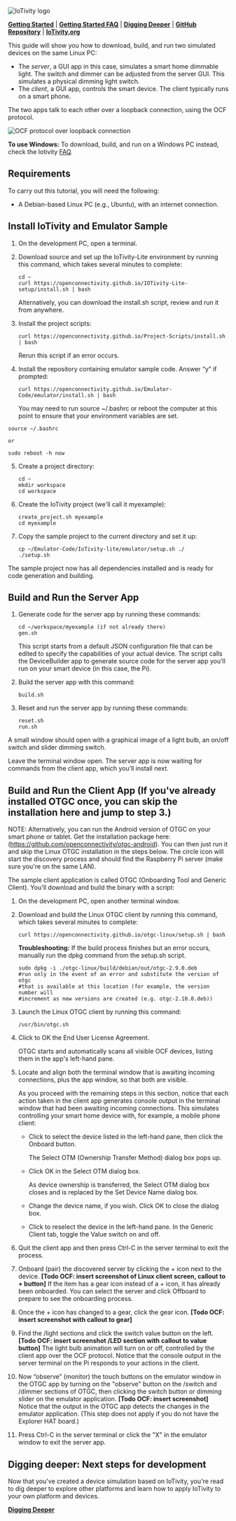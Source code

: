 ![IoTivity logo](/Images/IoTivity-logo.png)

[**Getting Started**](index.md)   |   [**Getting Started FAQ**](getting-started-faq.md)   |   [**Digging Deeper**](digging-deeper.md)   |   [**GitHub Repository**](https://github.com/iotivity/iotivity-lite)   |   [**IoTivity.org**](https://iotivity.org)

This guide will show you how to download, build, and run two simulated devices on the same Linux PC:

- The *server*, a GUI app in this case, simulates a smart home dimmable light. The switch and dimmer can be adjusted from the server GUI. This simulates a physical dimming light switch.
- The *client*, a GUI app, controls the smart device. The client typically runs on a smart phone.

The two apps talk to each other over a loopback connection, using the OCF protocol.

![OCF protocol over loopback connection](/Images/ocfprotocol-loopback-connection.png)

**To use Windows:** To download, build, and run on a Windows PC instead, check the Iotivity [FAQ](https://wiki.iotivity.org/getting_started_troubleshooting_and_faq).

## Requirements

To carry out this tutorial, you will need the following:

- A Debian-based Linux PC (e.g., Ubuntu), with an internet connection.

## Install IoTivity and Emulator Sample

1. On the development PC, open a terminal.

2. Download source and set up the IoTivity-Lite environment by running this command, which takes several minutes to complete:

   ```
   cd ~
   curl https://openconnectivity.github.io/IOTivity-Lite-setup/install.sh | bash
   ```

   Alternatively, you can download the install.sh script, review and run it from anywhere.


3. Install the project scripts:


   ```
   curl https://openconnectivity.github.io/Project-Scripts/install.sh | bash
   ```

   Rerun this script if an error occurs.


4. Install the repository containing emulator sample code. Answer “y” if prompted:


   ```
   curl https://openconnectivity.github.io/Emulator-Code/emulator/install.sh | bash
   ```

   You may need to run source ~/.bashrc or reboot the computer at this point to ensure that your environment variables are set.

  ```
  source ~/.bashrc

  or

  sudo reboot -h now
  ```

5. Create a project directory:

   ```
   cd ~
   mkdir workspace
   cd workspace
   ```

6. Create the IoTivity project (we'll call it myexample):

    ```
    create_project.sh myexample
    cd myexample
    ```

5. Copy the sample project to the current directory and set it up:

   ```
   cp ~/Emulator-Code/IoTivity-lite/emulator/setup.sh ./
   ./setup.sh
   ```

The sample project now has all dependencies installed and is ready for code generation and building.


## Build and Run the Server App


1. Generate code for the server app by running these commands:

   ```
   cd ~/workspace/myexample (if not already there)
   gen.sh
   ```


   This script starts from a default JSON configuration file that can be edited to specify the capabilities of your actual device. The script calls the DeviceBuilder app to generate source code for the server app you’ll run on your smart device (in this case, the Pi).

2. Build the server app with this command:


   ```
   build.sh
   ```


3. Reset and run the server app by running these commands:


   ```
   reset.sh
   run.sh
   ```

A small window should open with a graphical image of a light bulb, an on/off switch and slider dimming switch.

Leave the terminal window open. The server app is now waiting for commands from the client app, which you’ll install next.



## Build and Run the Client App (If you've already installed OTGC once, you can skip the installation here and jump to step 3.)

NOTE: Alternatively, you can run the Android version of OTGC on your smart phone or tablet. Get the installation package here: (https://github.com/openconnectivity/otgc-android). You can then just run it and skip the Linux OTGC installation in the steps below. The circle icon will start the discovery process and should find the Raspberry Pi server (make sure you're on the same LAN).

The sample client application is called OTGC (Onboarding Tool and Generic Client). You'll download and build the binary with a script:

1. On the development PC, open another terminal window.

2. Download and build the Linux OTGC client by running this command, which takes several minutes to complete:

   ```
   curl https://openconnectivity.github.io/otgc-linux/setup.sh | bash
   ```

   **Troubleshooting:** If the build process finishes but an error occurs, manually run the dpkg command from the setup.sh script.

   ```
   sudo dpkg -i ./otgc-linux/build/debian/out/otgc-2.9.0.deb
   #run only in the event of an error and substitute the version of otgc
   #that is available at this location (for example, the version number will
   #increment as new versions are created (e.g. otgc-2.10.0.deb))
   ```

3. Launch the Linux OTGC client by running this command:


   ```
   /usr/bin/otgc.sh
   ```


4. Click to OK the End User License Agreement.


   OTGC starts and automatically scans all visible OCF devices, listing them in the app's left-hand pane.


5. Locate and align both the terminal window that is awaiting incoming connections, plus the app window, so that both are visible.


   As you proceed with the remaining steps in this section, notice that each action taken in the client app generates console output in the terminal window that had been awaiting incoming connections. This simulates controlling your smart home device with, for example, a mobile phone client:


   - Click to select the device listed in the left-hand pane, then click the Onboard button.



     The Select OTM (Ownership Transfer Method) dialog box pops up.



   - Click OK in the Select OTM dialog box.



     As device ownership is transferred, the Select OTM dialog box closes and is replaced by the Set Device Name dialog box.


   - Change the device name, if you wish. Click OK to close the dialog box.


   - Click to reselect the device in the left-hand pane. In the Generic Client tab, toggle the Value switch on and off.



6. Quit the client app and then press Ctrl-C in the server terminal to exit the process.


7.	Onboard (pair) the discovered server by clicking the + icon next to the device. **[Todo OCF: insert screenshot of Linux client screen, callout to + button]** If the item has a gear icon instead of a + icon, it has already been onboarded. You can select the server and click Offboard to prepare to see the onboarding process.


8.	Once the + icon has changed to a gear, click the gear icon. **[Todo OCF: insert screenshot with callout to gear]**


9.	Find the /light sections and click the switch value button on the left. **[Todo OCF: insert screenshot /LED section with callout to value button]** The light bulb animation will turn on or off, controlled by the client app over the OCF protocol. Notice that the console output in the server terminal on the Pi responds to your actions in the client.


10.	Now “observe” (monitor) the touch buttons on the emulator window in the OTGC app by turning on the "observe" button on the /switch and /dimmer sections of OTGC, then clicking the switch button or dimming slider on the emulator application. **[Todo OCF: insert screenshot]** Notice that the output in the OTGC app detects the changes in the emulator application. (This step does not apply if you do not have the Explorer HAT board.)


11. Press Ctrl-C in the server terminal or click the "X" in the emulator window to exit the server app.


## Digging deeper: Next steps for development


Now that you've created a device simulation based on IoTivity, you're read to dig deeper to explore other platforms and learn how to apply IoTivity to your own platform and devices.


[**Digging Deeper**](digging-deeper.md)
